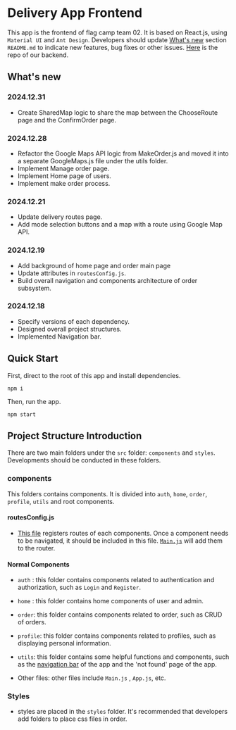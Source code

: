 # Delivery App Frontend

This app is the frontend of flag camp team 02. It is based on React.js, using `Material UI` and `Ant Design`. Developers should update [What's new](#what's-new) section `README.md` to indicate new features, bug fixes or other issues. [Here](https://github.com/defene/Delivery-management-app) is the repo of our backend.

## What's new

### 2024.12.31

- Create SharedMap logic to share the map between the ChooseRoute page and the ConfirmOrder page.

### 2024.12.28

- Refactor the Google Maps API logic from MakeOrder.js and moved it into a separate GoogleMaps.js file under the utils folder.
- Implement Manage order page.
- Implement Home page of users.
- Implement make order process.

### 2024.12.21

- Update delivery routes page. 
- Add mode selection buttons and a map with a route using Google Map API.

### 2024.12.19

- Add background of home page and order main page
- Update attributes in `routesConfig.js`.
- Build overall navigation and components architecture of order subsystem.

### 2024.12.18

- Specify versions of each dependency.
- Designed overall project structures.
- Implemented Navigation bar.

## Quick Start

First, direct to the root of this app and install dependencies.

```
npm i
```

Then, run the app.

```
npm start
```

## Project Structure Introduction

There are two main folders under the `src` folder: `components` and `styles`. Developments should be conducted in these folders.

### components

This folders contains components. It is divided into `auth`, `home`, `order`, `profile`, `utils` and root components.

#### routesConfig.js

- [This file](./src/components/routesConfig.js) registers routes of each components. Once a component needs to be navigated, it should be included in this file. [`Main.js`](./src/components/Main.js) will add them to the router.

#### Normal Components

- `auth` : this folder contains components related to authentication and authorization, such as `Login` and `Register`.

- `home` : this folder contains home components of user and admin.
- `order`: this folder contains components related to order, such as CRUD of orders.
- `profile`: this folder contains components related to profiles, such as displaying personal information.
- `utils`: this folder contains some helpful functions and components, such as the [navigation bar](./src/components/utils/ResponsiveAppBar.js) of the app and the 'not found' page of the app.
- Other files: other files include `Main.js` , `App.js`, etc. 

### Styles

- styles are placed in the `styles` folder. It's recommended that developers add folders to place css files in order.
